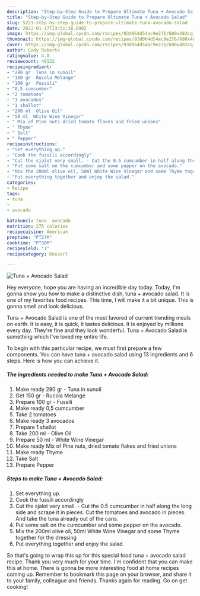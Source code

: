 ```yaml
---
description: "Step-by-Step Guide to Prepare Ultimate Tuna + Avocado Salad"
title: "Step-by-Step Guide to Prepare Ultimate Tuna + Avocado Salad"
slug: 5221-step-by-step-guide-to-prepare-ultimate-tuna-avocado-salad
date: 2022-01-17T23:51:38.890Z
image: https://img-global.cpcdn.com/recipes/93d064d54ac9e276/680x482cq70/tuna-avocado-salad-recipe-main-photo.jpg
thumbnail: https://img-global.cpcdn.com/recipes/93d064d54ac9e276/680x482cq70/tuna-avocado-salad-recipe-main-photo.jpg
cover: https://img-global.cpcdn.com/recipes/93d064d54ac9e276/680x482cq70/tuna-avocado-salad-recipe-main-photo.jpg
author: Cody Roberts
ratingvalue: 4.8
reviewcount: 49132
recipeingredient:
- "280 gr  Tuna in sunoil"
- "150 gr  Rucola Melange"
- "100 gr  Fussili"
- "0,5 cumcumber"
- "2 tomatoes"
- "3 avocados"
- "1 shallot"
- "200 ml  Olive Oil"
- "50 ml  White Wine Vinegar"
- " Mix of Pine nuts dried tomato flakes and fried unions"
- " Thyme"
- " Salt"
- " Pepper"
recipeinstructions:
- "Set everything up."
- "Cook the fussili accordingly"
- "Cut the sjalot very small. - Cut the 0.5 cumcumber in half along the long side and scrape it in pieces. Cut the tomatoes and avocado in pieces. And take the tuna already out of the cans."
- "Put some salt on the cumcumber and some pepper on the avocado."
- "Mix the 200ml olive oil, 50ml White Wine Vinegar and some Thyme together for the dressing"
- "Put everything together and enjoy the salad."
categories:
- Recipe
tags:
- tuna
- 
- avocado

katakunci: tuna  avocado 
nutrition: 275 calories
recipecuisine: American
preptime: "PT27M"
cooktime: "PT30M"
recipeyield: "1"
recipecategory: Dessert

---
```



![Tuna + Avocado Salad](https://img-global.cpcdn.com/recipes/93d064d54ac9e276/680x482cq70/tuna-avocado-salad-recipe-main-photo.jpg)

Hey everyone, hope you are having an incredible day today. Today, I'm gonna show you how to make a distinctive dish, tuna + avocado salad. It is one of my favorites food recipes. This time, I will make it a bit unique. This is gonna smell and look delicious.

Tuna + Avocado Salad is one of the most favored of current trending meals on earth. It is easy, it is quick, it tastes delicious. It is enjoyed by millions every day. They're fine and they look wonderful. Tuna + Avocado Salad is something which I've loved my entire life.




To begin with this particular recipe, we must first prepare a few components. You can have tuna + avocado salad using 13 ingredients and 6 steps. Here is how you can achieve it.

<!--inarticleads1-->

##### The ingredients needed to make Tuna + Avocado Salad:

1. Make ready 280 gr - Tuna in sunoil
1. Get 150 gr - Rucola Melange
1. Prepare 100 gr - Fussili
1. Make ready 0,5 cumcumber
1. Take 2 tomatoes
1. Make ready 3 avocados
1. Prepare 1 shallot
1. Take 200 ml - Olive Oil
1. Prepare 50 ml - White Wine Vinegar
1. Make ready  Mix of Pine nuts, dried tomato flakes and fried unions
1. Make ready  Thyme
1. Take  Salt
1. Prepare  Pepper




<!--inarticleads2-->

##### Steps to make Tuna + Avocado Salad:

1. Set everything up.
1. Cook the fussili accordingly
1. Cut the sjalot very small. - Cut the 0.5 cumcumber in half along the long side and scrape it in pieces. Cut the tomatoes and avocado in pieces. And take the tuna already out of the cans.
1. Put some salt on the cumcumber and some pepper on the avocado.
1. Mix the 200ml olive oil, 50ml White Wine Vinegar and some Thyme together for the dressing
1. Put everything together and enjoy the salad.




So that's going to wrap this up for this special food tuna + avocado salad recipe. Thank you very much for your time. I'm confident that you can make this at home. There is gonna be more interesting food at home recipes coming up. Remember to bookmark this page on your browser, and share it to your family, colleague and friends. Thanks again for reading. Go on get cooking!

